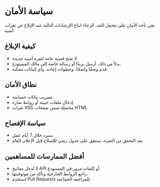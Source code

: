 # سياسة الأمان

نحن نأخذ الأمان على محمل الجد. الرجاء اتباع الإرشادات التالية عند الإبلاغ عن ثغرات أمنية:

## كيفية الإبلاغ
- لا تفتح قضية عامة لثغرة أمنية جديدة.
- بدلاً من ذلك، أرسل بريدًا أو رسالة خاصة إلى مالك المستودع.
- قدم وصفًا واضحًا، وخطوات إعادة، وأي إثباتات ممكنة.

## نطاق الأمان
- تسريب بيانات حساسة.
- إدخال ملفات خبيثة أو روابط ضارة.
- ثغرات XSS محتملة ضمن صفحات HTML.

## سياسة الإفصاح
- سنرد خلال 7 أيام عمل.
- بعد التحقق من الثغرة، سنتفق على جدول زمني للإصلاح قبل الإعلان العام.

## أفضل الممارسات للمساهمين
- لا تُدخل مفاتيح API أو كلمات مرور في المستودع.
- راجع الروابط الخارجية وتأكد من موثوقيتها.
- استخدم Pull Requests للمراجعة الجماعية.